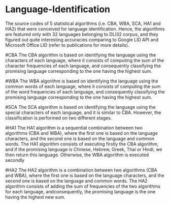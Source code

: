 # Language-Identification
The source codes of 5 statistical algorithms (i.e. CBA, WBA, SCA, HA1 and HA2) that were conceived for language identification. Hence, the algorithms are featured only with 32 languages belonging to DLI32 corpus, and they figured out quite interesting accuracies comparing to Google LID API and Microsoft Office LID (refer to publications for more details).

#CBA
The CBA algorithm is based on identifying the language using the characters of each language, where it consists of computing the sum of the character frequencies of each language, and consequently classifying the promising language corresponding to the one having the highest sum.

#WBA
The WBA algorithm is based on identifying the language using the common words of each language, where it consists of computing the sum of the word frequencies of each language, and consequently classifying the promising language corresponding to the one having the highest sum.

#SCA
The SCA algorithm is based on identifying the language using the special characters of each language, and it is similar to CBA. However, the classification is performed on two different stages.

#HA1
The HA1 algorithm is a sequential combination between two algorithms (CBA and WBA), where the first one is based on the language characters, and the second one is based on the language and common words. The HA1 algorithm consists of executing firstly the CBA algorithm, and if the promising language is Chinese, Hebrew, Greek, Thai or Hindi, we then return this language. Otherwise, the WBA algorithm is executed secondly

#HA2
The HA2 algorithm is a combination between two algorithms (CBA and WBA), where the first one is based on the language characters, and the second one is based on the language and common words. The HA2 algorithm consists of adding the sum of frequencies of the two algorithms for each language, andconsequently, the promising language is the one having the highest new sum.
